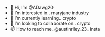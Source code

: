- 👋 Hi, I’m @ADawg20
- 👀 I’m interested in.. maryjane industry
- 🌱 I’m currently learning.. crypto
- 💞️ I’m looking to collaborate on.. crypto
- 📫 How to reach me..@austinriley_23_ insta

<!---
ADawg20/ADawg20 is a ✨ special ✨ repository because its `README.md` (this file) appears on your GitHub profile.
You can click the Preview link to take a look at your changes.
--->
